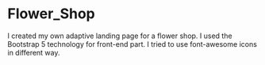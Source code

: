 # Flower_Shop
 I created my own adaptive landing page for a flower shop. I used the Bootstrap 5 technology for front-end part. I tried to use font-awesome icons in different way.
